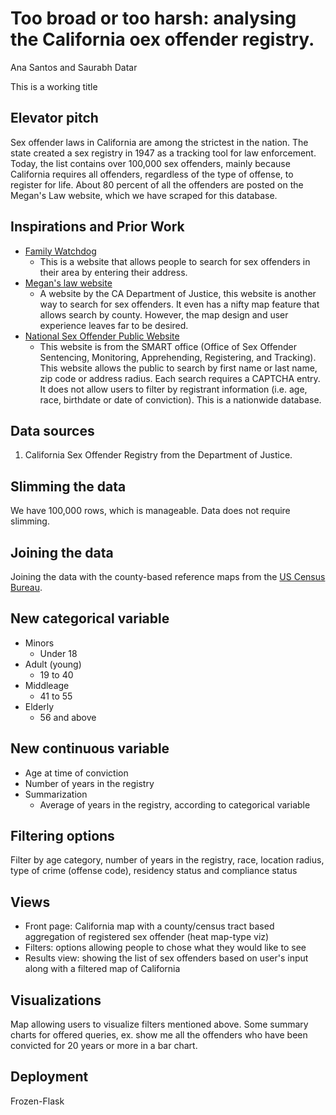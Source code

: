 # Too broad or too harsh: analysing the California oex offender registry.
Ana Santos and Saurabh Datar

This is a working title

## Elevator pitch
Sex offender laws in California are among the strictest in the nation. The state created a sex registry in 1947 as a tracking tool for law enforcement. Today, the list contains over 100,000 sex offenders, mainly because California requires all offenders, regardless of the type of offense, to register for life. About 80 percent of all the offenders are posted on the Megan's Law website, which we have scraped for this database.

## Inspirations and Prior Work

- [Family Watchdog](http://www.familywatchdog.us/)
  + This is a website that allows people to search for sex offenders in their area by entering their address.
- [Megan's law website](http://www.meganslaw.ca.gov/search.aspx)
  + A website by the CA Department of Justice, this website is another way to search for sex offenders. It even has a nifty map feature that allows search by county. However, the map design and user experience leaves far to be desired.
- [National Sex Offender Public Website](https://www.nsopw.gov/en/)
  + This website is from the SMART office (Office of Sex Offender Sentencing, Monitoring, Apprehending, Registering, and Tracking). This website allows the public to search by first name or last name, zip code or address radius. Each search requires a CAPTCHA entry. It does not allow users to filter by registrant information (i.e. age, race, birthdate or date of conviction). This is a nationwide database.

## Data sources

1. California Sex Offender Registry from the Department of Justice.

## Slimming the data

We have 100,000 rows, which is manageable. Data does not require slimming.

## Joining the data

Joining the data with the county-based reference maps from the [US Census Bureau](https://www.census.gov/geo/maps-data/maps/2010tract.html).

## New categorical variable

- Minors 
	+ Under 18
- Adult (young)
	+ 19 to 40
- Middleage
	+ 41 to 55
- Elderly
	+ 56 and above

## New continuous variable

- Age at time of conviction
- Number of years in the registry
- Summarization
	+ Average of years in the registry, according to categorical variable

## Filtering options

Filter by age category, number of years in the registry, race, location radius, type of crime (offense code), residency status and compliance status

## Views

- Front page: California map with a county/census tract based aggregation of registered sex offender (heat map-type viz)
- Filters: options allowing people to chose what they would like to see
- Results view: showing the list of sex offenders based on user's input along with a filtered map of California

## Visualizations

Map allowing users to visualize filters mentioned above. Some summary charts for offered queries, ex. show me all the offenders who have been convicted for 20 years or more in a bar chart.

## Deployment

Frozen-Flask